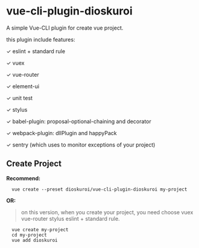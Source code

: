 # vue-cli-plugin-dioskuroi
A simple Vue-CLI plugin for create vue project.

this plugin include features:

✓ eslint + standard rule

✓ vuex

✓ vue-router

✓ element-ui

✓ unit test

✓ stylus

✓ babel-plugin: proposal-optional-chaining and decorator

✓ webpack-plugin: dllPlugin and happyPack

✓ sentry (which uses to monitor exceptions of your project)

## Create Project
**Recommend:**
```shell
  vue create --preset dioskuroi/vue-cli-plugin-dioskuroi my-project
```
**OR:**
> on this version, when you create your project, you need choose vuex vue-router stylus eslint + standard rule.
```shell
  vue create my-project
  cd my-project
  vue add dioskuroi
```